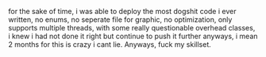 for the sake of time, i was able to deploy the most dogshit code i ever written, no enums, no seperate file for graphic, no optimization, only supports multiple threads, with some really questionable overhead classes, i knew i had not done it right but continue to push it further anyways, i mean 2 months for this is crazy i cant lie. Anyways, fuck my skillset.
